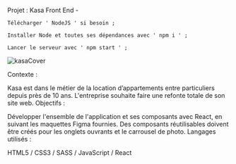 Projet : Kasa Front End - 

    Télécharger ' NodeJS ' si besoin ;

    Installer Node et toutes ses dépendances avec ' npm i ' ;

    Lancer le serveur avec ' npm start ' ;

![kasaCover](https://github.com/aminovitch-web/kasa/assets/102486659/0e14fd5c-83be-4edc-a7ca-f56439c02681)

Contexte :

Kasa est dans le métier de la location d’appartements entre particuliers depuis près de 10 ans. L'entreprise souhaite faire une refonte totale de son site web.
Objectifs :

Développer l'ensemble de l'application et ses composants avec React, en suivant les maquettes Figma fournies. Des composants réutilisables doivent être créés pour les onglets ouvrants et le carrousel de photo.
Langages utilisés :

HTML5 / CSS3 / SASS / JavaScript / React
